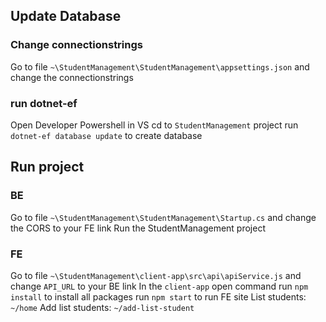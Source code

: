 ## Update Database

### Change connectionstrings

Go to file `~\StudentManagement\StudentManagement\appsettings.json` and change the connectionstrings

### run dotnet-ef

Open Developer Powershell in VS
cd to `StudentManagement` project
run `dotnet-ef database update` to create database

## Run project

### BE

Go to file `~\StudentManagement\StudentManagement\Startup.cs` and change the CORS to your FE link
Run the StudentManagement project

### FE

Go to file `~\StudentManagement\client-app\src\api\apiService.js` and change `API_URL` to your BE link
In the `client-app` open command
run `npm install` to install all packages
run `npm start` to run FE site
List students: `~/home`
Add list students: `~/add-list-student`
